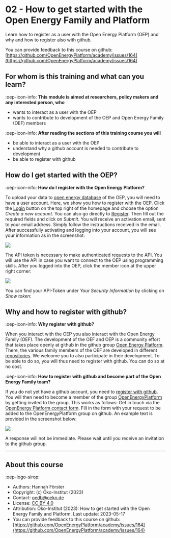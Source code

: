 # 02 - How to get started with the Open Energy Family and Platform

Learn how to register as a user with the Open Energy Platform (OEP) and why and how to register also with github.

You can provide feedback to this course on github: [https://github.com/OpenEnergyPlatform/academy/issues/164](https://github.com/OpenEnergyPlatform/academy/issues/164)

## For whom is this training and what can you learn?

:oep-icon-info: **This module is aimed at researchers, policy makers and any interested person, who**

- wants to interact as a user with the OEP
- wants to contribute to development of the OEP and Open Energy Family (OEF) members

:oep-icon-info: **After reading the sections of this training course you will**

- be able to interact as a user with the OEP
- understand why a github account is needed to contribute to development
- be able to register with github

## How do I get started with the OEP?

:oep-icon-info: **How do I register with the Open Energy Platform?**

To upload your data to [open energy database](https://openenergy-platform.org/dataedit/schemas) of the OEP, you will need to have a user account. Here, we show you how to register with the OEP. Click the [Login](https://openenergy-platform.org/user/login/?next=/) button on the top right of the homepage and choose the option _Create a new account_.
You can also go directly to [Register](https://openenergy-platform.org/user/register). Then fill out the required fields and click on _Submit_. You will receive an activation email, sent to your email address. Simply follow the instructions received in the email. After successfully activating and logging into your account, you will see your information as in the screenshot:

![](https://openenergy-platform.org/media/image/2020/12/apitoken.png)

The API token is necessary to make authenticated requests to the API. You will use the API in case you want to connect to the OEP using programming skills. After you logged into the OEP, click the member icon at the upper right corner:

![](https://openenergy-platform.org/media/image/2020/12/logout.png)

You can find your API-Token under _Your Security Information_ by clicking on _Show token:_

## Why and how to register with github?

:oep-icon-info: **Why register with github?**

When you interact with the OEP you also interact with the Open Energy Family (OEF). The development of the OEF and OEP is a community effort that takes place openly at github in the github group [Open Energy Platform](https://github.com/OpenEnergyPlatform). There, the various family members of the OEF are developed in different [repositories](https://github.com/orgs/OpenEnergyPlatform/repositories). We welcome you to also participate in their development. To be able to do so, you will thus need to register with github. You can do so at no cost.

:oep-icon-info: **How to register with github and become part of the Open Energy Family team?**

If you do not yet have a github account, you need to [register with github](https://github.com/join). You will then need to become a member of the group [OpenEnergyPlatform](https://github.com/OpenEnergyPlatform) by getting invited to the group. This works as follows: Get in touch via the [OpenEnergy Platform contact form](https://openenergy-platform.org/contact). Fill in the form with your request to be added to the OpenEnergyPlatform group on github. An example text is provided in the screenshot below:

![](https://openenergy-platform.org/media/image/2020/12/contact.png)

A response will not be immediate. Please wait until you receive an invitation to the github group.

---

## About this course

:oep-logo-sirop:

- Authors: Hannah Förster
- Copyright: (c) Öko-Institut (2023)
- Contact: oedb@oeko.de
- License: [CC BY 4.0](https://creativecommons.org/licenses/by/4.0/deed.en)
- Attribution: Öko-Institut (2023): How to get started with the Open Energy Family and Platform. Last update: 2023-05-17
- You can provide feedback to this course on github: [https://github.com/OpenEnergyPlatform/academy/issues/164](https://github.com/OpenEnergyPlatform/academy/issues/164)